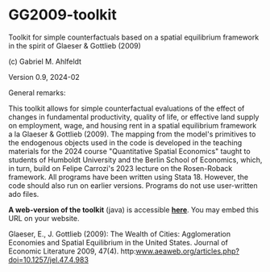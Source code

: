 # GG2009-toolkit

Toolkit for simple counterfactuals based on a spatial equilibrium framework in the spirit of Glaeser &amp; Gottlieb (2009) 

(c) Gabriel M. Ahlfeldt 

Version 0.9, 2024-02

General remarks: 

This toolkit allows for simple counterfactual evaluations of the effect of changes in fundamental productivity, quality of life, or effective land supply on employment, wage, and housing rent in a spatial equilibrium framework a la Glaeser &amp; Gottlieb (2009).
The mapping from the model's primitives to the endogenous objects used in the code is developed in the teaching materials for the 2024 course "Quantitative Spatial Economics" taught to students of Humboldt University and the Berlin School of Economics, which, in turn, build on Felipe Carrozi's 2023 lecture on the Rosen-Roback framework. 
All programs have been written using Stata 18. However, the code should also run on earlier versions. Programs do not use user-written ado files.

**A web-version of the toolkit** (java) is accessible [**here**](https://sites.google.com/view/ahlfeldt/toolkits-and-webtools/glaeser-gottlieb-2009-toolkit). You may embed this URL on your website. 

Glaeser, E., J. Gottlieb (2009): The Wealth of Cities: Agglomeration Economies and Spatial Equilibrium in the United States. Journal of Economic Literature 2009, 47(4). http:www.aeaweb.org/articles.php?doi=10.1257/jel.47.4.983
